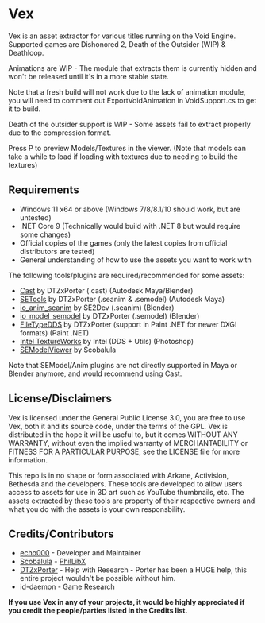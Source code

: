 # Vex

Vex is an asset extractor for various titles running on the Void Engine.
Supported games are Dishonored 2, Death of the Outsider (WIP) & Deathloop.

Animations are WIP - The module that extracts them is currently hidden and won't be released until it's in a more stable state.

Note that a fresh build will not work due to the lack of animation module, you will need to comment out ExportVoidAnimation in VoidSupport.cs to get it to build.

Death of the outsider support is WIP - Some assets fail to extract properly due to the compression format.

Press P to preview Models/Textures in the viewer. (Note that models can take a while to load if loading with textures due to needing to build the textures)

## Requirements

* Windows 11 x64 or above (Windows 7/8/8.1/10 should work, but are untested)
* .NET Core 9 (Technically would build with .NET 8 but would require some changes)
* Official copies of the games (only the latest copies from official distributors are tested)
* General understanding of how to use the assets you want to work with

The following tools/plugins are required/recommended for some assets:

* [Cast](https://github.com/dtzxporter/Cast) by DTZxPorter (.cast) (Autodesk Maya/Blender)
* [SETools](https://github.com/dtzxporter/SETools) by DTZxPorter (.seanim & .semodel) (Autodesk Maya)
* [io_anim_seanim](https://github.com/SE2Dev/io_anim_seanim) by SE2Dev (.seanim) (Blender)
* [io_model_semodel](https://github.com/dtzxporter/io_model_semodel) by DTZxPorter (.semodel) (Blender)
* [FileTypeDDS](https://github.com/dtzxporter/FileTypeDDS) by DTZxPorter (support in Paint .NET for newer DXGI formats) (Paint .NET)
* [Intel TextureWorks](https://software.intel.com/en-us/articles/intel-texture-works-plugin) by Intel (DDS + Utils) (Photoshop)
* [SEModelViewer](https://github.com/Scobalula/semodelviewer) by Scobalula

Note that SEModel/Anim plugins are not directly supported in Maya or Blender anymore, and would recommend using Cast.

## License/Disclaimers

Vex is licensed under the General Public License 3.0, you are free to use Vex, both it and its source code, under the terms of the GPL. Vex is distributed in the hope it will be useful to, but it comes WITHOUT ANY WARRANTY, without even the implied warranty of MERCHANTABILITY or FITNESS FOR A PARTICULAR PURPOSE, see the LICENSE file for more information.

This repo is in no shape or form associated with Arkane, Activision, Bethesda and the developers. These tools are developed to allow users access to assets for use in 3D art such as YouTube thumbnails, etc. The assets extracted by these tools are property of their respective owners and what you do with the assets is your own responsbility.

## Credits/Contributors

* [echo000](https://github.com/echo000) - Developer and Maintainer
* [Scobalula](https://github.com/Scobalula) - [PhilLibX](https://github.com/Scobalula/PhilLibX)
* [DTZxPorter](https://github.com/dtzxporter/) - Help with Research - Porter has been a HUGE help, this entire project wouldn't be possible without him.
* id-daemon - Game Research

**If you use Vex in any of your projects, it would be highly appreciated if you credit the people/parties listed in the Credits list.**
